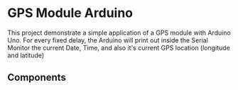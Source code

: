 # GPS Module Arduino

This project demonstrate a simple application of a GPS module with Arduino Uno. For every fixed delay, the Arduino will print out inside the Serial Monitor the current Date, Time, and also it's current GPS location (longitude and latitude)

## Components
